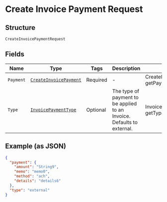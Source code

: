 
# Create Invoice Payment Request

## Structure

`CreateInvoicePaymentRequest`

## Fields

| Name | Type | Tags | Description | Getter | Setter |
|  --- | --- | --- | --- | --- | --- |
| `Payment` | [`CreateInvoicePayment`](../../doc/models/create-invoice-payment.md) | Required | - | CreateInvoicePayment getPayment() | setPayment(CreateInvoicePayment payment) |
| `Type` | [`InvoicePaymentType`](../../doc/models/invoice-payment-type.md) | Optional | The type of payment to be applied to an Invoice. Defaults to external. | InvoicePaymentType getType() | setType(InvoicePaymentType type) |

## Example (as JSON)

```json
{
  "payment": {
    "amount": "String9",
    "memo": "memo0",
    "method": "ach",
    "details": "details6"
  },
  "type": "external"
}
```

